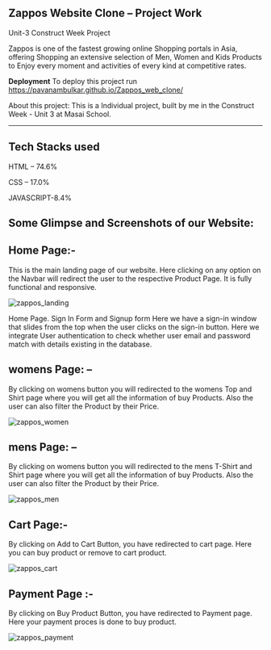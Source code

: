 **Zappos Website Clone – Project Work**
-------------------------------------------
Unit-3 Construct Week Project

Zappos is one of the fastest growing online Shopping portals in Asia, offering Shopping an extensive selection of Men, Women and Kids Products to Enjoy every moment and activities of every kind at competitive rates. 

**Deployment**
To deploy this project run https://pavanambulkar.github.io/Zappos_web_clone/

About this project: This is a Individual project, built by me in the Construct Week - Unit 3 at Masai School.

---------------------------------------------------------------------------


Tech Stacks used
---------------------------------------------------------------------------------
HTML – 74.6%

CSS – 17.0%

JAVASCRIPT-8.4%

Some Glimpse and Screenshots of our Website:
----------------------------------------------------------------------------

Home Page:- 
---------------------------------------------------------------------------------
This is the main landing page of our website. Here clicking on any option on the Navbar will redirect the user to the respective Product Page. It is fully functional and responsive.

![zappos_landing](https://user-images.githubusercontent.com/86622779/174125139-47161eb0-1935-4b45-a933-ac62939c38ba.png)

Home Page. Sign In Form and Signup form Here we have a sign-in window that slides from the top when the user clicks on the sign-in button. Here we integrate User authentication to check whether user email and password match with details existing in the database.


womens Page: –
-------------------------------------------------------------------------------------------------
By clicking on womens button you will redirected to the womens Top and Shirt page where you will get all the information of buy Products. Also the user can also filter the Product by their Price.

![zappos_women](https://user-images.githubusercontent.com/86622779/174125843-e7990739-b909-4fd1-ad3a-2fd758e2e536.png)

mens Page: –
-------------------------------------------------------------------------------------------------
By clicking on womens button you will redirected to the mens T-Shirt and Shirt page where you will get all the information of buy Products. Also the user can also filter the Product by their Price.

![zappos_men](https://user-images.githubusercontent.com/86622779/174126033-fe65901d-4d93-4a5d-9d0f-30db0866f614.png)

Cart Page:-
----------------------------------------------------------------------------------------------
By clicking on Add to Cart Button, you have redirected to cart page. Here you can buy product or remove to cart product.

![zappos_cart](https://user-images.githubusercontent.com/86622779/174126510-bc02ed13-9352-4d20-b5df-3c0018a74632.png)

Payment Page :- 
---------------------------------------------------------------------------------------------------------------------------
By clicking on Buy Product Button, you have redirected to Payment page. Here your payment proces is done to buy product.

![zappos_payment](https://user-images.githubusercontent.com/86622779/174127067-075afe62-8596-4ff5-bffa-acf29b9ad6b8.png)

